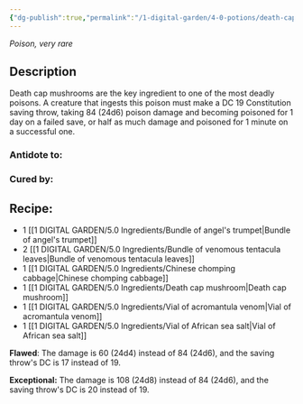 ```yaml
---
{"dg-publish":true,"permalink":"/1-digital-garden/4-0-potions/death-cap-draught/","tags":["#potion","extracurricular"]}
---
```


*Poison, very rare* 

## Description

Death cap mushrooms are the key ingredient to one of the most deadly poisons. A creature that ingests this poison must make a DC 19 Constitution saving throw, taking 84 (24d6) poison damage and becoming poisoned for 1 day on a failed save, or half as much damage and poisoned for 1 minute on a successful one.

### Antidote to: 


### Cured by:


## Recipe:

- 1 [[1 DIGITAL GARDEN/5.0 Ingredients/Bundle of angel's trumpet\|Bundle of angel's trumpet]]
- 2 [[1 DIGITAL GARDEN/5.0 Ingredients/Bundle of venomous tentacula leaves\|Bundle of venomous tentacula leaves]]
- 1 [[1 DIGITAL GARDEN/5.0 Ingredients/Chinese chomping cabbage\|Chinese chomping cabbage]]
- 1 [[1 DIGITAL GARDEN/5.0 Ingredients/Death cap mushroom\|Death cap mushroom]]
- 1 [[1 DIGITAL GARDEN/5.0 Ingredients/Vial of acromantula venom\|Vial of acromantula venom]]
- 1 [[1 DIGITAL GARDEN/5.0 Ingredients/Vial of African sea salt\|Vial of African sea salt]]

**Flawed**:
The damage is 60 (24d4) instead of 84 (24d6), and the saving throw's DC is 17 instead of 19.

**Exceptional:** 
The damage is 108 (24d8) instead of 84 (24d6), and the saving throw's DC is 20 instead of 19.